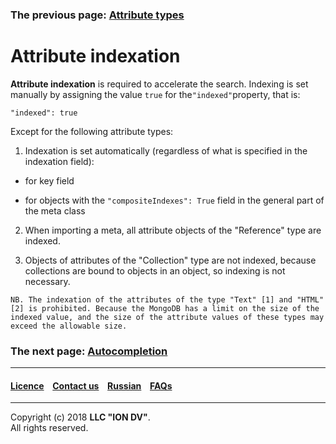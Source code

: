 ### The previous page: [Attribute types](/docs/en/2_system_description/metadata_structure/meta_class/property_types.md)  

# Attribute indexation

**Attribute indexation** is required to accelerate the search. Indexing is set manually by assigning the value `true` for the` "indexed" `property, that is:

```
"indexed": true
```

Except for the following attribute types:

1. Indexation is set automatically (regardless of what is specified in the indexation field):

* for key field

* for objects with the `"compositeIndexes": True` field in the general part of the meta class

2. When importing a meta, all attribute objects of the "Reference" type are indexed.

3. Objects of attributes of the "Collection" type are not indexed, because collections are bound to objects in an object, so indexing is not necessary. 

```
NB. The indexation of the attributes of the type "Text" [1] and "HTML" [2] is prohibited. Because the MongoDB has a limit on the size of the indexed value, and the size of the attribute values of these types may exceed the allowable size.
```
### The next page: [Autocompletion](/docs/en/2_system_description/metadata_structure/meta_class/atr_autoassigned.md)
--------------------------------------------------------------------------  


 #### [Licence](/LICENCE.md) &ensp;  [Contact us](https://iondv.com) &ensp;  [Russian](/docs/ru/2_system_description/metadata_structure/meta_class/atr_indexed.md)   &ensp; [FAQs](/faqs.md)          



--------------------------------------------------------------------------  

Copyright (c) 2018 **LLC "ION DV"**.   
All rights reserved. 
